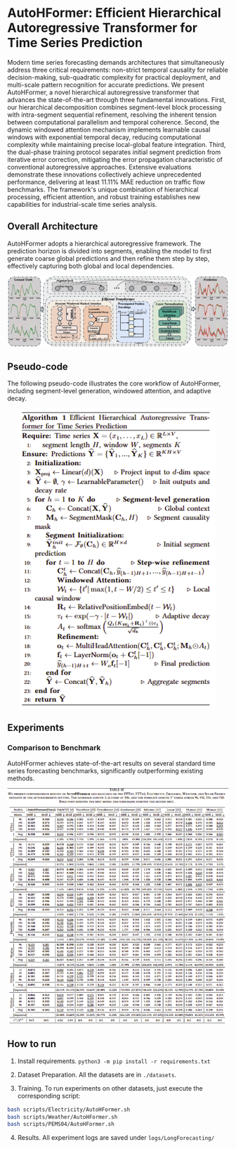 # AutoHFormer: Efficient Hierarchical Autoregressive Transformer for Time Series Prediction

Modern time series forecasting demands architectures that simultaneously address three critical requirements: non-strict temporal causality for reliable decision-making, sub-quadratic complexity for practical deployment, and multi-scale pattern recognition for accurate predictions. We present AutoHFormer, a novel hierarchical autoregressive transformer that advances the state-of-the-art through three fundamental innovations. First, our hierarchical decomposition combines segment-level block processing with intra-segment sequential refinement, resolving the inherent tension between computational parallelism and temporal coherence. Second, the dynamic windowed attention mechanism implements learnable causal windows with exponential temporal decay, reducing computational complexity while maintaining precise local-global feature integration. Third, the dual-phase training protocol separates initial segment prediction from iterative error correction, mitigating the error propagation characteristic of conventional autoregressive approaches. Extensive evaluations demonstrate these innovations collectively achieve unprecedented performance, delivering at least 11.11% MAE reduction on traffic flow benchmarks. The framework's unique combination of hierarchical processing, efficient attention, and robust training establishes new capabilities for industrial-scale time series analysis.

## Overall Architecture

AutoHFormer adopts a hierarchical autoregressive framework. The prediction horizon is divided into segments, enabling the model to first generate coarse global predictions and then refine them step by step, effectively capturing both global and local dependencies.

<p align="center">
  <img src="AutoHFormer.png" alt="AutoHFormer Architecture" width="1000"/>
</p>

## Pseudo-code

The following pseudo-code illustrates the core workflow of AutoHFormer, including segment-level generation, windowed attention, and adaptive decay.

<p align="center">
  <img src="pseudo-code.png" alt="AutoHFormer Algorithm" width="450"/>
</p>

## Experiments
### Comparison to Benchmark
AutoHFormer achieves state-of-the-art results on several standard time series forecasting benchmarks, significantly outperforming existing methods.

<p align="center">
  <img src="experiments.png" alt="AutoHFormer Main Results" width="1000"/>
</p>

## How to run
1. Install requirements. ```python3 -m pip install -r requirements.txt```

2. Dataset Preparation. All the datasets are in ```./datasets```.

3. Training. To run experiments on other datasets, just execute the corresponding script:
```bash
bash scripts/Electricity/AutoHFormer.sh
bash scripts/Weather/AutoHFormer.sh
bash scripts/PEMS04/AutoHFormer.sh
```

4. Results.
All experiment logs are saved under `logs/LongForecasting/`
